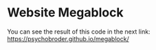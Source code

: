# Website Megablock

You can see the result of this code in the next link: https://psychobroder.github.io/megablock/
